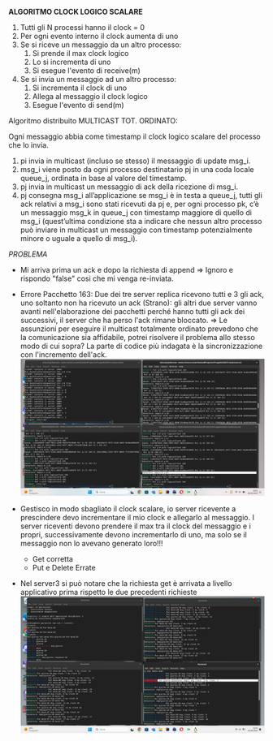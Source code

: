 **ALGORITMO CLOCK LOGICO SCALARE**
1) Tutti gli N processi hanno il clock = 0
2) Per ogni evento interno il clock aumenta di uno
3) Se si riceve un messaggio da un altro processo:
   1) Si prende il max clock logico
   2) Lo si incrementa di uno
   3) Si esegue l'evento di receive(m)
4) Se si invia un messaggio ad un altro processo:
   1) Si incrementa il clock di uno
   2) Allega al messaggio il clock logico
   3) Esegue l'evento di send(m)

Algoritmo distribuito MULTICAST TOT. ORDINATO:

Ogni messaggio abbia come timestamp il clock logico scalare del processo che lo invia.
1. pi invia in multicast (incluso se stesso) il messaggio di update msg_i.
2. msg_i viene posto da ogni processo destinatario pj in una coda locale queue_j, ordinata in base al valore del timestamp.
3. pj invia in multicast un messaggio di ack della ricezione di msg_i.
4. pj consegna msg_i all’applicazione se msg_i è in testa a queue_j, tutti gli ack relativi a msg_i sono stati ricevuti
da pj e, per ogni processo pk, c’è un messaggio msg_k in queue_j con timestamp maggiore di quello di msg_i
(quest’ultima condizione sta a indicare che nessun altro processo può inviare in multicast un messaggio con
timestamp potenzialmente minore o uguale a quello di msg_i).

*PROBLEMA*
- Mi arriva prima un ack e dopo la richiesta di append => Ignoro e rispondo "false" cosi che mi venga re-inviata.
- Errore Pacchetto 163: Due dei tre server replica ricevono tutti e 3 gli ack, uno soltanto non ha ricevuto un ack (Strano): gli altri due server vanno avanti nell'elaborazione dei pacchetti perché hanno tutti gli ack dei successivi, il server che ha perso l'ack rimane bloccato. => Le assunzioni per eseguire il multicast totalmente ordinato prevedono che la comunicazione sia affidabile, potrei risolvere il problema allo stesso modo di cui sopra? La parte di codice più indagata è la sincronizzazione con l'incremento dell'ack.
![img.png](resources/img.png) 

- Gestisco in modo sbagliato il clock scalare, io server ricevente a prescindere devo incrementare il mio clock e allegarlo al messaggio. 
I server riceventi devono prendere il max tra il clock del messaggio e i propri, successivamente devono incrementarlo di uno, ma solo se il messaggio non lo avevano generato loro!!! 
   - Get corretta
   - Put e Delete Errate
     

- Nel server3 si può notare che la richiesta get è arrivata a livello applicativo prima rispetto le due precedenti richieste
![img_1.png](resources/img_1.png)
